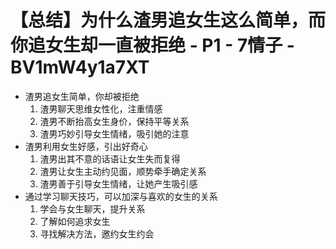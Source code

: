 # 【总结】为什么渣男追女生这么简单，而你追女生却一直被拒绝 - P1 - 7情子 - BV1mW4y1a7XT

-   渣男追女生简单，你却被拒绝
    1.  渣男聊天思维女性化，注重情感
    2.  渣男不断抬高女生身价，保持平等关系
    3.  渣男巧妙引导女生情绪，吸引她的注意
-   渣男利用女生好感，引出好奇心
    1.  渣男出其不意的话语让女生失而复得
    2.  渣男让女生主动约见面，顺势牵手确定关系
    3.  渣男善于引导女生情绪，让她产生吸引感
-   通过学习聊天技巧，可以加深与喜欢的女生的关系
    1.  学会与女生聊天，提升关系
    2.  了解如何追求女生
    3.  寻找解决方法，邀约女生约会